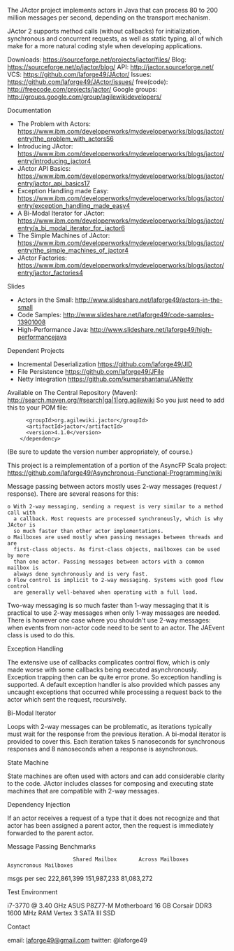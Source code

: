 The JActor project implements actors in Java that can process 80 to 200 million messages
per second, depending on the transport mechanism.

JActor 2 supports method calls (without callbacks) for initialization, synchronous
and concurrent requests, as well as static typing, all of which make for a more
natural coding style when developing applications.

Downloads:     https://sourceforge.net/projects/jactor/files/
Blog:          https://sourceforge.net/p/jactor/blog/
API:           http://jactor.sourceforge.net/
VCS:           https://github.com/laforge49/JActor/
Issues:        https://github.com/laforge49/JActor/issues/
free(code):    http://freecode.com/projects/jactor/
Google groups: http://groups.google.com/group/agilewikidevelopers/

Documentation
 - The Problem with Actors:        https://www.ibm.com/developerworks/mydeveloperworks/blogs/jactor/entry/the_problem_with_actors56
 - Introducing JActor:             https://www.ibm.com/developerworks/mydeveloperworks/blogs/jactor/entry/introducing_jactor4
 - JActor API Basics:              https://www.ibm.com/developerworks/mydeveloperworks/blogs/jactor/entry/jactor_api_basics17
 - Exception Handling made Easy:   https://www.ibm.com/developerworks/mydeveloperworks/blogs/jactor/entry/exception_handling_made_easy4
 - A Bi-Modal Iterator for JActor: https://www.ibm.com/developerworks/mydeveloperworks/blogs/jactor/entry/a_bi_modal_iterator_for_jactor6
 - The Simple Machines of JActor:  https://www.ibm.com/developerworks/mydeveloperworks/blogs/jactor/entry/the_simple_machines_of_jactor4
 - JActor Factories:               https://www.ibm.com/developerworks/mydeveloperworks/blogs/jactor/entry/jactor_factories4

Slides
 - Actors in the Small:   http://www.slideshare.net/laforge49/actors-in-the-small
 - Code Samples:          http://www.slideshare.net/laforge49/code-samples-13901008
 - High-Performance Java: http://www.slideshare.net/laforge49/high-performancejava

Dependent Projects
 - Incremental Deserialization    https://github.com/laforge49/JID
 - File Persistence               https://github.com/laforge49/JFile
 - Netty Integration              https://github.com/kumarshantanu/JANetty

Available on The Central Repository (Maven): http://search.maven.org/#search|ga|1|org.agilewiki
So you just need to add this to your POM file:
```    <dependency>
      <groupId>org.agilewiki.jactor</groupId>
      <artifactId>jactor</artifactId>
      <version>4.1.0</version>
    </dependency>
```
(Be sure to update the version number appropriately, of course.)

This project is a reimplementation of a portion of the AsyncFP Scala project:
    https://github.com/laforge49/Asynchronous-Functional-Programming/wiki

Message passing between actors mostly uses 2-way messages (request / response).
There are several reasons for this:

    o With 2-way messaging, sending a request is very similar to a method call with
      a callback. Most requests are processed synchronously, which is why JActor is
      so much faster than other actor implementations.
    o Mailboxes are used mostly when passing messages between threads and are
      first-class objects. As first-class objects, mailboxes can be used by more
      than one actor. Passing messages between actors with a common mailbox is
      always done synchronously and is very fast.
    o Flow control is implicit to 2-way messaging. Systems with good flow control
      are generally well-behaved when operating with a full load.

Two-way messaging is so much faster than 1-way messaging that it is practical to use
2-way messages when only 1-way messages are needed. There is however one case where
you shouldn't use 2-way messages: when events from non-actor code need to be sent to
an actor. The JAEvent class is used to do this.

Exception Handling

The extensive use of callbacks complicates control flow, which is only made worse
with some callbacks being executed asynchronously. Exception trapping then can be
quite error prone. So exception handling is supported. A default exception handler
is also provided which passes any uncaught exceptions that occurred while processing
a request back to the actor which sent the request, recursively.

Bi-Modal Iterator

Loops with 2-way messages can be problematic, as iterations typically must wait for
the response from the previous iteration. A bi-modal iterator is provided to cover
this. Each iteration takes 5 nanoseconds for synchronous responses and 8 nanoseconds
when a response is asynchronous.

State Machine

State machines are often used with actors and can add considerable clarity to the
code. JActor includes classes for composing and executing state machines that are
compatible with 2-way messages.

Dependency Injection

If an actor receives a request of a type that it does not recognize and that actor
has been assigned a parent actor, then the request is immediately forwarded to the
parent actor.

Message Passing Benchmarks

                         Shared Mailbox       Across Mailboxes  Asyncronous Mailboxes
msgs per sec                222,861,399            151,987,233             81,083,272

Test Environment

i7-3770 @ 3.40 GHz
ASUS P8Z77-M Motherboard
16 GB Corsair DDR3 1600 MHz RAM
Vertex 3 SATA III SSD

Contact

email:   laforge49@gmail.com
twitter: @laforge49
